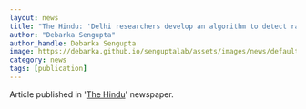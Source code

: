 ```yaml
---
layout: news
title: "The Hindu: 'Delhi researchers develop an algorithm to detect rare cells'"
author: "Debarka Sengupta"
author_handle: Debarka Sengupta
image: https://debarka.github.io/senguptalab/assets/images/news/default-news.png
category: news
tags: [publication]
---
```


Article published in '[The Hindu]' newspaper.

[The Hindu]: https://www.thehindu.com/sci-tech/science/delhi-researchers-develop-an-algorithm-to-detect-rare-cells/article25858359.ece
